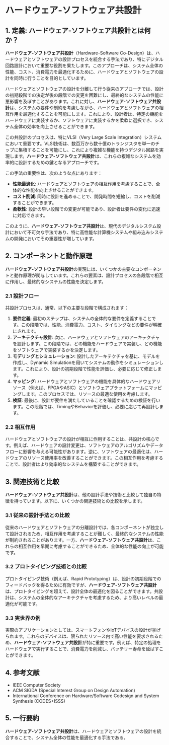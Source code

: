 # ハードウェア-ソフトウェア共設計

## 1. 定義: **ハードウェア-ソフトウェア共設計**とは何か？
**ハードウェア-ソフトウェア共設計**（Hardware-Software Co-Design）は、ハードウェアとソフトウェアの設計プロセスを統合する手法であり、特にデジタル回路設計において重要な役割を果たします。このアプローチは、システム全体の性能、コスト、消費電力を最適化するために、ハードウェアとソフトウェアの設計を同時に行うことを目的としています。

ハードウェアとソフトウェアの設計を分離して行う従来のアプローチでは、設計の初期段階での決定が後の段階での変更を困難にし、最終的なシステムの性能に悪影響を及ぼすことがあります。これに対し、**ハードウェア-ソフトウェア共設計**は、システムの要件や制約を考慮しながら、ハードウェアとソフトウェアの相互作用を最適化することを可能にします。これにより、設計者は、特定の機能をハードウェアに実装するか、ソフトウェアに実装するかを柔軟に選択でき、システム全体の効率を向上させることができます。

この共設計のプロセスは、特にVLSI（Very Large Scale Integration）システムにおいて重要です。VLSI技術は、数百万から数十億のトランジスタを単一のチップに集積することを可能にし、これにより複雑な機能を持つデジタル回路を実現します。**ハードウェア-ソフトウェア共設計**は、これらの複雑なシステムを効率的に設計するための鍵となるアプローチです。

この手法の重要性は、次のような点にあります：
- **性能最適化**: ハードウェアとソフトウェアの相互作用を考慮することで、全体的な性能を向上させることができます。
- **コスト削減**: 同時に設計を進めることで、開発時間を短縮し、コストを削減することができます。
- **柔軟性**: 設計の早い段階での変更が可能であり、設計者は要件の変化に迅速に対応できます。

このように、**ハードウェア-ソフトウェア共設計**は、現代のデジタルシステム設計において不可欠な手法であり、特に高性能な計算機システムや組み込みシステムの開発においてその重要性が増しています。

## 2. コンポーネントと動作原理
**ハードウェア-ソフトウェア共設計**の実現には、いくつかの主要なコンポーネントと動作原理が関与しています。これらの要素は、設計プロセスの各段階で相互に作用し、最終的なシステムの性能を決定します。

### 2.1 設計フロー
共設計プロセスは、通常、以下の主要な段階で構成されます：
1. **要件定義**: 最初のステップは、システムの全体的な要件を定義することです。この段階では、性能、消費電力、コスト、タイミングなどの要件が明確にされます。
2. **アーキテクチャ設計**: 次に、ハードウェアとソフトウェアのアーキテクチャを設計します。この段階では、どの機能をハードウェアで実装し、どの機能をソフトウェアで実装するかを決定します。
3. **モデリングとシミュレーション**: 設計したアーキテクチャを基に、モデルを作成し、Dynamic Simulationを用いてシステムの動作をシミュレーションします。これにより、設計の初期段階で性能を評価し、必要に応じて修正します。
4. **マッピング**: ハードウェアとソフトウェアの機能を具体的なハードウェアリソース（例えば、FPGAやASIC）とソフトウェアプラットフォームにマッピングします。このプロセスでは、リソースの最適な使用を考慮します。
5. **検証**: 最後に、設計が要件を満たしていることを確認するための検証を行います。この段階では、TimingやBehaviorを評価し、必要に応じて再設計します。

### 2.2 相互作用
ハードウェアとソフトウェアの設計が相互に作用することは、共設計の核心です。例えば、ハードウェアの設計変更は、ソフトウェアのアルゴリズムやデータフローに影響を与える可能性があります。逆に、ソフトウェアの最適化は、ハードウェアのリソース使用率を改善することができます。この相互作用を考慮することで、設計者はより効率的なシステムを構築することができます。

## 3. 関連技術と比較
**ハードウェア-ソフトウェア共設計**は、他の設計手法や技術と比較して独自の特徴を持っています。以下に、いくつかの関連技術との比較を示します。

### 3.1 従来の設計手法との比較
従来のハードウェアとソフトウェアの分離設計では、各コンポーネントが独立して設計されるため、相互作用を考慮することが難しく、最終的なシステムの性能が制約されることがあります。一方、**ハードウェア-ソフトウェア共設計**は、これらの相互作用を早期に考慮することができるため、全体的な性能の向上が可能です。

### 3.2 プロトタイピング技術との比較
プロトタイピング技術（例えば、Rapid Prototyping）は、設計の初期段階でのフィードバックを得るために有効ですが、**ハードウェア-ソフトウェア共設計**は、プロトタイピングを超えて、設計全体の最適化を図ることができます。共設計は、システムの全体的なアーキテクチャを考慮するため、より高いレベルの最適化が可能です。

### 3.3 実世界の例
実際のアプリケーションとしては、スマートフォンやIoTデバイスの設計が挙げられます。これらのデバイスは、限られたリソース内で高い性能を要求されるため、**ハードウェア-ソフトウェア共設計**が特に重要です。例えば、特定の処理をハードウェアで実行することで、消費電力を削減し、バッテリー寿命を延ばすことができます。

## 4. 参考文献
- IEEE Computer Society
- ACM SIGDA (Special Interest Group on Design Automation)
- International Conference on Hardware/Software Codesign and System Synthesis (CODES+ISSS)

## 5. 一行要約
**ハードウェア-ソフトウェア共設計**は、ハードウェアとソフトウェアの設計を統合することで、システム全体の性能を最適化する手法である。